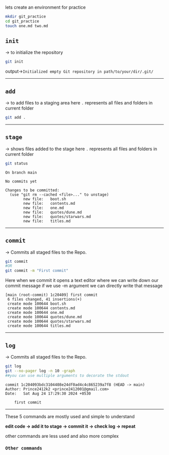 lets create an environment for practice 
```bash
mkdir git_practice
cd git_practice
touch one.md two.md
```

## `init`
-> to initialize the repository
```bash
git init
```

output->`Initialized empty Git repository in path/to/your/dir/.git/`
***
## `add`
-> to add files to a staging area
here `.` represents all files and folders in current folder
```bash
git add .
```
***
## `stage`
-> shows files added to the stage
here `.` represents all files and folders in current folder
```bash
git status
```

```stdout
On branch main

No commits yet

Changes to be committed:
  (use "git rm --cached <file>..." to unstage)
        new file:   boot.sh
        new file:   contents.md
        new file:   one.md
        new file:   quotes/dune.md
        new file:   quotes/starwars.md
        new file:   titles.md
```
***
## `commit`
-> Commits all staged files to the Repo. 
```bash
git commit
#OR
git commit -m "First commit"
```
Here when we commit it opens a text editor where we can write down our commit message
if we use -m argument we can directly write that message
```stdout
[main (root-commit) 1c20409] first commit
 6 files changed, 41 insertions(+)
 create mode 100644 boot.sh
 create mode 100644 contents.md
 create mode 100644 one.md
 create mode 100644 quotes/dune.md
 create mode 100644 quotes/starwars.md
 create mode 100644 titles.md
```
***
## `log`
-> Commits all staged files to the Repo. 
```bash
git log
git --no-pager log -n 10 -graph
##you can use multiple arguments to decorate the stdout
```

```stdout
commit 1c204093bdc3104408e24df0ad4c4c865239a7f8 (HEAD -> main)
Author: Prince2412k2 <prince2412001@gmail.com>
Date:   Sat Aug 24 17:29:30 2024 +0530

    first commit
```
***
These 5 commands are mostly used and simple to understand

**edit code -> add it to stage -> commit it -> check log -> repeat**

other commands are less used and also more complex

### **`Other commands`**

